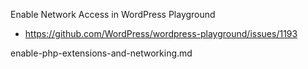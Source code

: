 Enable Network Access in WordPress Playground
- https://github.com/WordPress/wordpress-playground/issues/1193

enable-php-extensions-and-networking.md